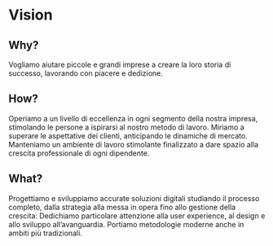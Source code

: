 # Vision

## Why?
Vogliamo aiutare piccole e grandi imprese a creare la loro storia di successo, lavorando con piacere e dedizione.

## How?
Operiamo a un livello di eccellenza in ogni segmento della nostra impresa, stimolando le persone a ispirarsi al nostro metodo di lavoro.
Miriamo a superare le aspettative dei clienti, anticipando le dinamiche di mercato.
Manteniamo un ambiente di lavoro stimolante finalizzato a dare spazio alla crescita professionale di ogni dipendente.

## What?
Progettiamo e sviluppiamo accurate soluzioni digitali studiando il processo completo, dalla strategia alla messa in opera fino allo gestione della crescita:
Dedichiamo particolare attenzione alla user experience, al design e allo sviluppo all’avanguardia.
Portiamo metodologie moderne anche in ambiti più tradizionali.
